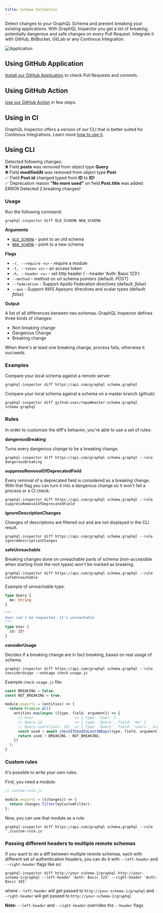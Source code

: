 ```yaml
---
title: Schema Validation
---
```


Detect changes to your GraphQL Schema and prevent breaking your existing applications. With GraphQL Inspector you get a list of breaking, potentially dangerous and safe changes on every Pull Request. Integrate it with GitHub, BitBucket, GitLab or any Continous Integration.

![Application](/img/github/app-action.jpg)

## Using GitHub Application

[Install our GitHub Application](../products/github.md#detection-of-changes) to check Pull Requests and commits.

## Using GitHub Action

[Use our GitHub Action](../products/action.md) in few steps.

## Using in CI

GraphQL Inspector offers a version of our CLI that is better suited for Continous Integrations. Learn more [how to use it](../products/ci.md).

## Using CLI

<div style={{
    padding: 16,
    backgroundColor: '#292d3e',
    color: '#bfc7d5'
}}>
    <div style={{marginBottom: 15}}>Detected following changes:</div>
    <div>❌ Field <b>posts</b> was removed from object type <b>Query</b></div>
    <div>❌ Field <b>modifiedAt</b> was removed from object type <b>Post</b></div>
    <div>✅ Field <b>Post.id</b> changed typed from <b>ID</b> to <b>ID!</b></div>
    <div>✅ Deprecation reason <b>"No more used"</b> on field <b>Post.title</b> was added</div>
    <div style={{marginTop: 15}}><span style={{color: 'red'}}>ERROR</span> Detected 2 breaking changes!</div>
</div>

### Usage

Run the following command:

    graphql-inspector diff OLD_SCHEMA NEW_SCHEMA

**Arguments**

- [`OLD_SCHEMA`](../api/schema.md) - point to an old schema
- [`NEW_SCHEMA`](../api/schema.md) - point to a new schema

**Flags**

- `-r, --require <s>` - require a module
- `-t, --token <s>` - an access token
- `-h, --header <s>` - set http header (`--header 'Auth: Basic 123')
- `--method` - method on url schema pointers (default: _POST_)
- `--federation` - Support Apollo Federation directives (default: _false_)
- `--aws` - Support AWS Appsync directives and scalar types (default: _false_)

**Output**

A list of all differences between two schemas.
GraphQL Inspector defines three kinds of changes:

- Non breaking change
- Dangerous Change
- Breaking change

When there's at least one breaking change, process fails, otherwise it succeeds.

### Examples

Compare your local schema against a remote server:

    graphql-inspector diff https://api.com/graphql schema.graphql

Compare your local schema against a schema on a master branch (github):

    graphql-inspector diff github:user/repo#master:schema.graphql schema.graphql

### Rules

In order to customize the diff's behavior, you're able to use a set of rules:

**dangerousBreaking**

Turns every dangerous change to be a breaking change.

    graphql-inspector diff https://api.com/graphql schema.graphql --rule dangerousBreaking

**suppressRemovalOfDeprecatedField**

Every removal of a deprecated field is considered as a breaking change. With that flag you can turn it into a dangerous change so it won't fail a process or a CI check.

    graphql-inspector diff https://api.com/graphql schema.graphql --rule suppressRemovalOfDeprecatedField

**ignoreDescriptionChanges**

Changes of descriptions are filtered out and are not displayed in the CLI result.

    graphql-inspector diff https://api.com/graphql schema.graphql --rule ignoreDescriptionChanges

**safeUnreachable**

Breaking changes done on unreachable parts of schema (non-accessible when starting from the root types) won't be marked as breaking.

    graphql-inspector diff https://api.com/graphql schema.graphql --rule safeUnreachable

Example of unreachable type:

```graphql
type Query {
  me: String
}

"""
User can't be requested, it's unreachable
"""
type User {
  id: ID!
}
```

**considerUsage**

Decides if a breaking change are in fact breaking, based on real usage of schema.

    graphql-inspector diff https://api.com/graphql schema.graphql --rule considerUsage --onUsage check-usage.js

Example `check-usage.js` file:

```javascript
const BREAKING = false;
const NOT_BREAKING = true;

module.exports = (entities) => {
  return Promise.all(
    entities.map(async ({type, field, argument}) => {
      // User                   => { type: 'User' }
      // Query.id               => { type: 'Query', field: 'me' }
      // Query.users(last: 10)  => { type: 'Query', field: 'users', argument: 'last' }
      const used = await checkIfUsedInLast30Days(type, field, argument)
      return used ? BREAKING : NOT_BREAKING;
    })
  );
}
```

### Custom rules

It's possible to write your own rules.

First, you need a module:

```javascript
// custom-rule.js

module.exports = ({changes}) => {
  return changes.filter(myCustomFilter);
};
```

Now, you can use that module as a rule:

    graphql-inspector diff https://api.com/graphql schema.graphql --rule './custom-rule.js'


### Passing different headers to multiple remote schemas

If you want to do a diff between multiple remote schemas, each with different set of authentication headers, you can do it with `--left-header` and `--right-header` flags like so:

`graphql-inspector diff http://your-schema-1/graphql http://your-schema-2/graphql --left-header 'Auth: Basic 123' --right-header 'Auth: Basic 345'`

where `--left-header` will get passed to `http://your-schema-1/graphql` and `--right-header` will get passed to `http://your-schema-2/graphql`

**Note:** `--left-header` and `--right-header` overrides the `--header` flags
